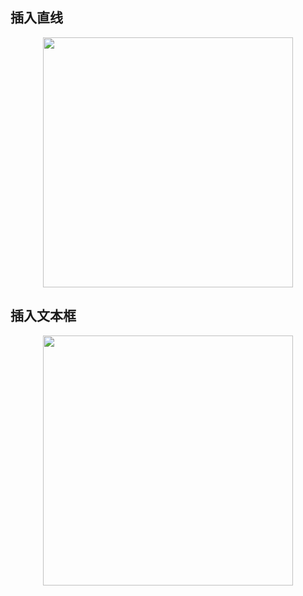 ## 插入直线

<p align="center"><img src="https://cdn.jsdelivr.net/gh/zb9678/img@main/up1/01.14:18:48:51.png" style="width:400px;"></p>

## 插入文本框

<p align="center"><img src="https://cdn.jsdelivr.net/gh/zb9678/img@main/up1/01.14:18:50:33.png" style="width:400px;"></p>

